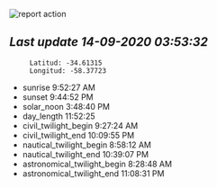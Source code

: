 ![report action](https://github.com/matiasz8/actions-for-reports/workflows/report%20action/badge.svg?branch=develop) 


## *****Last update 14-09-2020 03:53:32*****



		 Latitud: -34.61315
		 Longitud: -58.37723

 - sunrise 	 9:52:27 AM
 - sunset 	 9:44:52 PM
 - solar_noon 	 3:48:40 PM
 - day_length 	 11:52:25
 - civil_twilight_begin 	 9:27:24 AM
 - civil_twilight_end 	 10:09:55 PM
 - nautical_twilight_begin 	 8:58:12 AM
 - nautical_twilight_end 	 10:39:07 PM
 - astronomical_twilight_begin 	 8:28:48 AM
 - astronomical_twilight_end 	 11:08:31 PM
